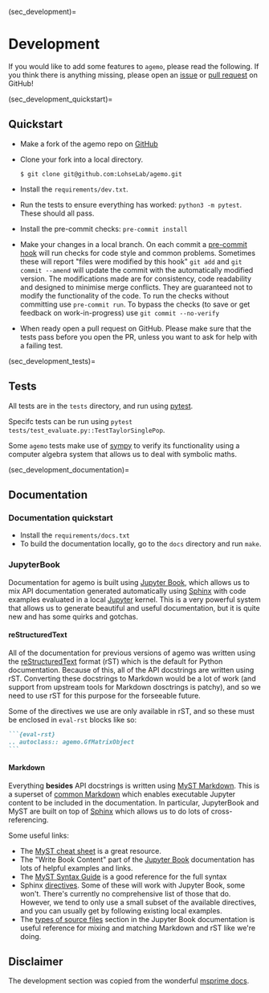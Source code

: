 (sec_development)=

# Development

If you would like to add some features to `agemo`, please read the
following. If you think there is anything missing,
please open an [issue](<http://github.com/lohselab/agemo/issues>) or
[pull request](<http://github.com/lohselab/agemo/pulls>) on GitHub!

(sec_development_quickstart)=

## Quickstart

- Make a fork of the agemo repo on [GitHub](<http://github.com/lohselab/agemo>)
- Clone your fork into a local directory. 

  ```
  $ git clone git@github.com:LohseLab/agemo.git
  ```

- Install the `requirements/dev.txt`.
- Run the tests to ensure everything has worked: `python3 -m pytest`. These should
  all pass.
- Install the pre-commit checks: `pre-commit install`
- Make your changes in a local branch. On each commit a [pre-commit hook](<https://pre-commit.com/>)  will run
  checks for code style and common problems.
  Sometimes these will report "files were modified by this hook" `git add`
  and `git commit --amend` will update the commit with the automatically modified
  version.
  The modifications made are for consistency, code readability and designed to
  minimise merge conflicts. They are guaranteed not to modify the functionality of the
  code. To run the checks without committing use `pre-commit run`. To bypass
  the checks (to save or get feedback on work-in-progress) use `git commit
  --no-verify`
- When ready open a pull request on GitHub. Please make sure that the tests pass before
  you open the PR, unless you want to ask for help with a failing test.

(sec_development_tests)=
## Tests
All tests are in the `tests` directory, and run using
[pytest](<https://docs.pytest.org/en/stable/>).

Specifc tests can be run using
`pytest tests/test_evaluate.py::TestTaylorSinglePop`.

Some `agemo` tests make use of [sympy](<https://docs.sympy.org/latest/index.html>) to verify its
functionality using a computer algebra system that allows us to deal with symbolic maths.

(sec_development_documentation)=
## Documentation

### Documentation quickstart

- Install the `requirements/docs.txt`
- To build the documentation locally, go to the `docs` directory and run `make`. 

### JupyterBook

Documentation for agemo is built using [Jupyter Book](https://jupyterbook.org),
which allows us to mix API documentation generated automatically using
[Sphinx](https://www.sphinx-doc.org) with code examples evaluated in a
local [Jupyter](https://jupyter.org) kernel. This is a very powerful
system that allows us to generate beautiful and useful documentation,
but it is quite new and has some quirks and gotchas.

#### reStructuredText

All of the documentation for previous versions of agemo was written
using the [reStructuredText](<https://docutils.sourceforge.io/rst.html>) format
(rST) which is the default for Python documentation. Because of this, all of
the API docstrings are written using rST. Converting these docstrings to Markdown
would be a lot of work (and support from upstream tools for Markdown
dosctrings is patchy), and so we need to use rST for this
purpose for the forseeable future.

Some of the directives we use are only available in rST, and so these
must be enclosed in ``eval-rst`` blocks like so:

````md
```{eval-rst}
.. autoclass:: agemo.GfMatrixObject
```
````

#### Markdown

Everything **besides** API docstrings is written using
[MyST Markdown](https://jupyterbook.org/content/myst.html). This is a
superset of [common Markdown](https://commonmark.org) which
enables executable Jupyter content to be included in the documentation.
In particular, JupyterBook and MyST are built on top of
[Sphinx](https://www.sphinx-doc.org) which allows us to do lots
of cross-referencing.

Some useful links:

- The [MyST cheat sheet](https://jupyterbook.org/reference/cheatsheet.html)
  is a great resource.
- The "Write Book Content" part of the [Jupyter Book](https://jupyterbook.org/)
  documentation has lots of helpful examples and links.
- The [MyST Syntax Guide](https://myst-parser.readthedocs.io/en/latest/using/syntax.html)
  is a good reference for the full syntax
- Sphinx
  [directives](https://www.sphinx-doc.org/en/master/usage/restructuredtext/directives.html).
  Some of these will work with Jupyter Book, some won't. There's currently no
  comprehensive list of those that do. However, we tend to only use a small subset
  of the available directives, and you can usually get by following existing
  local examples.
- The [types of source files](https://jupyterbook.org/file-types/index.html)
  section in the Jupyter Book documentation is useful reference for mixing
  and matching Markdown and rST like we're doing.

## Disclaimer

The development section was copied from the wonderful [msprime docs](<https://tskit.dev/msprime/docs/stable/development.html>).